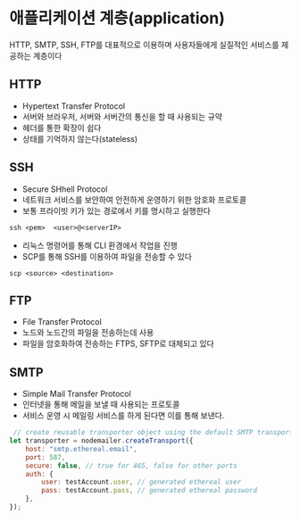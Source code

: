 # 애플리케이션 계층(application)

HTTP, SMTP, SSH, FTP를 대표적으로 이용하며 사용자들에게 실질적인 서비스를 제공하는 계층이다

## HTTP

- Hypertext Transfer Protocol
- 서버와 브라우저, 서버와 서버간의 통신을 할 때 사용되는 규약
- 헤더를 통한 확장이 쉽다
- 상태를 기억하지 않는다(stateless)

## SSH

- Secure SHhell Protocol
- 네트워크 서비스를 보안하여 안전하게 운영하기 위한 암호화 프로토콜
- 보통 프라이빗 키가 있는 경로에서 키를 명시하고 실행한다

```
ssh <pem>  <user>@<serverIP>
```

- 리눅스 명령어를 통해 CLI 환경에서 작업을 진행
- SCP를 통해 SSH를 이용하여 파일을 전송할 수 있다

```
scp <source> <destination>
```

## FTP

- File Transfer Protocol
- 노드와 노드간의 파일을 전송하는데 사용
- 파일을 암호화하여 전송하는 FTPS, SFTP로 대체되고 있다

## SMTP

- Simple Mail Transfer Protocol
- 인터넷을 통해 메일을 보낼 때 사용되는 프로토콜
- 서비스 운영 시 메일링 서비스를 하게 된다면 이를 통해 보낸다.

```js
 // create reusable transporter object using the default SMTP transport
let transporter = nodemailer.createTransport({
    host: "smtp.ethereal.email",
    port: 587,
    secure: false, // true for 465, false for other ports 
    auth: {
        user: testAccount.user, // generated ethereal user
        pass: testAccount.pass, // generated ethereal password 
    },
});
```